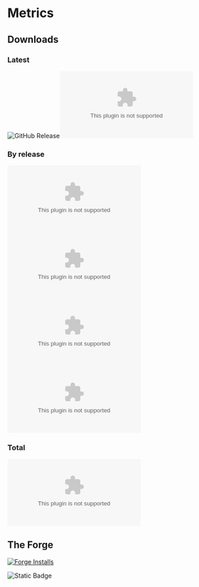 # Metrics

## Downloads

### Latest
![GitHub Release](https://img.shields.io/github/v/release/Anderware/Combat-Tracker-Extensions?style=for-the-badge&label=Latest%20release&color=%23ff6400)![GitHub Downloads (specific asset, latest release)](https://img.shields.io/github/downloads/Anderware/Combat-Tracker-Extensions/latest/combat-tracker-extensions.zip?style=for-the-badge)

### By release
![GitHub Downloads (specific asset, specific tag)](https://img.shields.io/github/downloads/Anderware/Combat-Tracker-Extensions/v1.0/combat-tracker-extensions.zip?style=for-the-badge&color=%23ff6400)  
![GitHub Downloads (specific asset, specific tag)](https://img.shields.io/github/downloads/Anderware/Combat-Tracker-Extensions/v1.1/combat-tracker-extensions.zip?style=for-the-badge&color=%23ff6400)  
![GitHub Downloads (specific asset, specific tag)](https://img.shields.io/github/downloads/Anderware/Combat-Tracker-Extensions/v1.2/combat-tracker-extensions.zip?style=for-the-badge&color=%23ff6400)  
![GitHub Downloads (specific asset, specific tag)](https://img.shields.io/github/downloads/Anderware/Combat-Tracker-Extensions/v1.3/combat-tracker-extensions.zip?style=for-the-badge&color=%23ff6400)  

### Total

![GitHub Downloads (specific asset, all releases)](https://img.shields.io/github/downloads/Anderware/Combat-Tracker-Extensions/combat-tracker-extensions.zip?style=for-the-badge)

## The Forge

[![Forge Installs](https://img.shields.io/badge/dynamic/json?label=Forge%20Installs&query=package.installs&suffix=%25&url=https%3A%2F%2Fforge-vtt.com%2Fapi%2Fbazaar%2Fpackage%2Fcombat-tracker-extensions&colorB=006400&style=for-the-badge)](https://forge-vtt.com/bazaar#package=combat-tracker-extensions)

![Static Badge](https://img.shields.io/badge/https%3A%2F%2Fimg.shields.io%2Fbadge%2Fany_text-Ramses800-blue?style=for-the-badge&logo=discord&label=%40Foundry%20Discord&color=%235865F2&link=https%3A%2F%2Fdiscordapp.com%2Fusers%2F783401137281564692)
